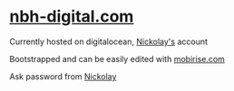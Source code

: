 # [nbh-digital.com](http://nbh-digital.com)

Currently hosted on digitalocean, [Nickolay's](https://t.me/nbabenko) account

Bootstrapped and can be easily edited with [mobirise.com](http://mobirise.com)

Ask password from [Nickolay](https://t.me/nbabenko)



